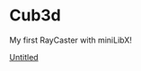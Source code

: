 # Cub3d
My first RayCaster with miniLibX!

[Untitled](https://user-images.githubusercontent.com/73845925/223216985-70d01407-808b-4116-ac57-658566eccd14.png)
